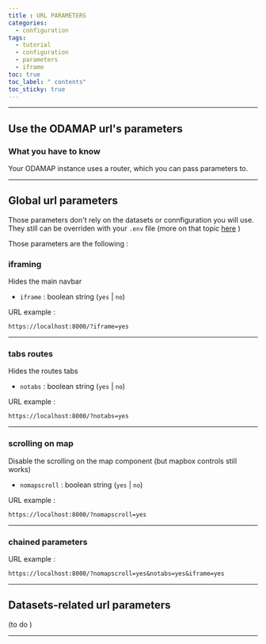 ```yaml
---
title : URL PARAMETERS
categories:
  - configuration
tags:
  - tutorial
  - configuration
  - parameters
  - iframe
toc: true
toc_label: " contents"
toc_sticky: true
---
```



--------

## Use the ODAMAP url's parameters

### What you have to know

Your ODAMAP instance uses a router, which you can pass parameters to. 


-------
## Global url parameters

Those parameters don't rely on the datasets or connfiguration you will use. They still can be overriden with your `.env` file (more on that topic [here]({{site.baseurl}}/configuration/config-envfile) )

Those parameters are the following : 

### iframing

Hides the main navbar 

- `iframe` : boolean string (`yes` | `no`)

URL example : 

```http
https://localhost:8000/?iframe=yes
```

-------
### tabs routes

Hides the routes tabs 

- `notabs` : boolean string (`yes` | `no`)

URL example :

```http
https://localhost:8000/?notabs=yes
```

------
### scrolling on map

Disable the scrolling on the map component (but mapbox controls still works) 

- `nomapscroll` : boolean string (`yes` | `no`)

URL example :

```http
https://localhost:8000/?nomapscroll=yes
```

------------

### chained parameters

URL example :

```http
https://localhost:8000/?nomapscroll=yes&notabs=yes&iframe=yes
```



-------
## Datasets-related url parameters

(to do )

------


<br>
<br>
